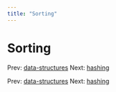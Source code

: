 ```yaml
---
title: "Sorting"
---
```


# Sorting

Prev: [data-structures](data-structures.md)
Next: [hashing](hashing.md)

Prev: [data-structures](data-structures.md)
Next: [hashing](hashing.md)
